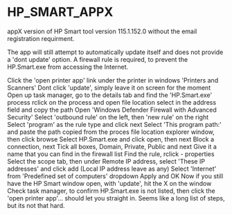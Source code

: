 # HP_SMART_APPX
appX version of HP Smart tool version 115.1.152.0 without the email registration requirment.

The app will still attempt to automatically update itself and does not provide a 'dont update' option.
A firewall rule is required, to prevent the HP.Smart.exe from accessing the Internet.

Click the 'open printer app' link under the printer in windows 'Printers and Scanners'
Dont click 'update', simply leave it on screen for the moment
Open up task manager, go to the details tab and find the 'HP.Smart.exe' process
rclick on the process and open file location
select in the address field and copy the path
Open 'Windows Defender Firewall with Advanced Security'
Select 'outbound rule' on the left, then 'new rule' on the right
Select 'program' as the rule type and click next
Select 'This program path:' and paste the path copied from the proces file location explorer window, then click browse
Select HP.Smart.exe and click open, then next
Block a connection, next
Tick all boxes, Domain, Private, Public and next
Give it a name that you can find in the firewall list
Find the rule, rclick - properties
Select the scope tab, then under Remote IP address, select 'These IP addresses' and click add (Local IP address leave as any)
Select 'Internet' from 'Predefined set of computers' dropdown
Apply and OK
Now if you still have the HP Smart window open, with 'update', hit the X on the window
Check task manager, to confirm HP.Smart.exe is not listed, then click the 'open printer app'... should let you straight in.
Seems like a long list of steps, but its not that hard.




